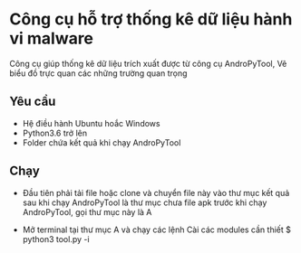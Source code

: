 # Công cụ hỗ trợ thống kê dữ liệu hành vi malware
  Công cụ giúp thống kê dữ liệu trích xuất được từ công cụ AndroPyTool, Vẽ biểu đồ trực quan các những trường quan trọng
## Yêu cầu
  * Hệ điều hành Ubuntu hoắc Windows
  * Python3.6 trở lên
  * Folder chứa kết quả khi chạy AndroPyTool
## Chạy
  * Đầu tiên phải tải file  hoặc clone và chuyển file này vào thư mục kết quả sau khi chạy AndroPyTool là thư mục chưa file apk trước khi chạy AndroPyTool, gọi thư mục này là A
  
  * Mở terminal tại thư mục A và chạy các lệnh
      Cài các modules cần thiết
      $ python3 tool.py -i
      
      
      
